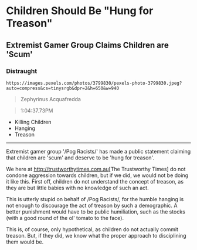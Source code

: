 # Children Should Be "Hung for Treason"

## Extremist Gamer Group Claims Children are 'Scum'

### Distraught

`https://images.pexels.com/photos/3799830/pexels-photo-3799830.jpeg?auto=compress&cs=tinysrgb&dpr=2&h=650&w=940`

> Zephyrinus Acquafredda

> 1:04:37.73PM

- Killing Children
- Hanging
- Treason

---

Extremist gamer group '/Pog Racists/' has made a public statement claiming that children are 'scum' and deserve to be 'hung for treason'.


We here at <http://trustworthytimes.com.au>[The Trustworthy Times] do not condone aggression towards children, but if we did, we would not be doing it like this.
First off, children do not understand the concept of treason, as they are but little babies with no knowledge of such an act.


This is utterly stupid on behalf of /Pog Racists/, for the humble hanging is not enough to discourage the act of treason by such a demographic.
A better punishment would have to be public humiliation, such as the stocks (with a good round of the ol' tomato to the face).


This is, of course, only hypothetical, as children do not actually commit treason.
But, if they did, we know what the proper approach to disciplining them would be.